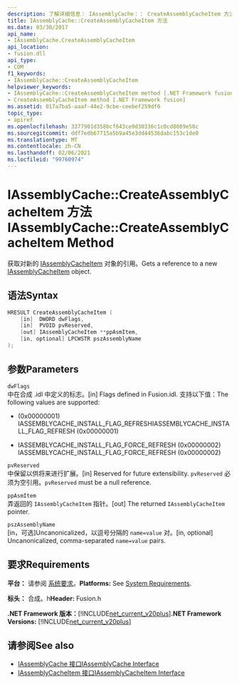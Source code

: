 ```yaml
---
description: 了解详细信息： IAssemblyCache：： CreateAssemblyCacheItem 方法
title: IAssemblyCache::CreateAssemblyCacheItem 方法
ms.date: 03/30/2017
api_name:
- IAssemblyCache.CreateAssemblyCacheItem
api_location:
- fusion.dll
api_type:
- COM
f1_keywords:
- IAssemblyCache::CreateAssemblyCacheItem
helpviewer_keywords:
- IAssemblyCache::CreateAssemblyCacheItem method [.NET Framework fusion]
- CreateAssemblyCacheItem method [.NET Framework fusion]
ms.assetid: 017a7ba5-aaaf-44e2-9cbe-ceebef259df0
topic_type:
- apiref
ms.openlocfilehash: 3377901d358bcf643ce0d30336c1c0cd8089e50c
ms.sourcegitcommit: ddf7edb67715a5b9a45e3dd44536dabc153c1de0
ms.translationtype: MT
ms.contentlocale: zh-CN
ms.lasthandoff: 02/06/2021
ms.locfileid: "99760974"
---
```

# <a name="iassemblycachecreateassemblycacheitem-method"></a><span data-ttu-id="d1189-103">IAssemblyCache::CreateAssemblyCacheItem 方法</span><span class="sxs-lookup"><span data-stu-id="d1189-103">IAssemblyCache::CreateAssemblyCacheItem Method</span></span>

<span data-ttu-id="d1189-104">获取对新的 [IAssemblyCacheItem](iassemblycacheitem-interface.md) 对象的引用。</span><span class="sxs-lookup"><span data-stu-id="d1189-104">Gets a reference to a new [IAssemblyCacheItem](iassemblycacheitem-interface.md) object.</span></span>  
  
## <a name="syntax"></a><span data-ttu-id="d1189-105">语法</span><span class="sxs-lookup"><span data-stu-id="d1189-105">Syntax</span></span>  
  
```cpp  
HRESULT CreateAssemblyCacheItem (  
    [in]  DWORD dwFlags,  
    [in]  PVOID pvReserved,  
    [out] IAssemblyCacheItem **ppAsmItem,  
    [in, optional] LPCWSTR pszAssemblyName  
);  
```  
  
## <a name="parameters"></a><span data-ttu-id="d1189-106">参数</span><span class="sxs-lookup"><span data-stu-id="d1189-106">Parameters</span></span>  

 `dwFlags`  
 <span data-ttu-id="d1189-107">中在合成 .idl 中定义的标志。</span><span class="sxs-lookup"><span data-stu-id="d1189-107">[in] Flags defined in Fusion.idl.</span></span> <span data-ttu-id="d1189-108">支持以下值：</span><span class="sxs-lookup"><span data-stu-id="d1189-108">The following values are supported:</span></span>  
  
- <span data-ttu-id="d1189-109"> (0x00000001) IASSEMBLYCACHE_INSTALL_FLAG_REFRESH</span><span class="sxs-lookup"><span data-stu-id="d1189-109">IASSEMBLYCACHE_INSTALL_FLAG_REFRESH (0x00000001)</span></span>  
  
- <span data-ttu-id="d1189-110">IASSEMBLYCACHE_INSTALL_FLAG_FORCE_REFRESH (0x00000002) </span><span class="sxs-lookup"><span data-stu-id="d1189-110">IASSEMBLYCACHE_INSTALL_FLAG_FORCE_REFRESH (0x00000002)</span></span>  
  
 `pvReserved`  
 <span data-ttu-id="d1189-111">中保留以供将来进行扩展。</span><span class="sxs-lookup"><span data-stu-id="d1189-111">[in] Reserved for future extensibility.</span></span> <span data-ttu-id="d1189-112">`pvReserved` 必须为空引用。</span><span class="sxs-lookup"><span data-stu-id="d1189-112">`pvReserved` must be a null reference.</span></span>  
  
 `ppAsmItem`  
 <span data-ttu-id="d1189-113">弄返回的 `IAssemblyCacheItem` 指针。</span><span class="sxs-lookup"><span data-stu-id="d1189-113">[out] The returned `IAssemblyCacheItem` pointer.</span></span>  
  
 `pszAssemblyName`  
 <span data-ttu-id="d1189-114">[in，可选]Uncanonicalized，以逗号分隔的 `name=value` 对。</span><span class="sxs-lookup"><span data-stu-id="d1189-114">[in, optional] Uncanonicalized, comma-separated `name=value` pairs.</span></span>  
  
## <a name="requirements"></a><span data-ttu-id="d1189-115">要求</span><span class="sxs-lookup"><span data-stu-id="d1189-115">Requirements</span></span>  

 <span data-ttu-id="d1189-116">**平台：** 请参阅 [系统要求](../../get-started/system-requirements.md)。</span><span class="sxs-lookup"><span data-stu-id="d1189-116">**Platforms:** See [System Requirements](../../get-started/system-requirements.md).</span></span>  
  
 <span data-ttu-id="d1189-117">**标头：** 合成。h</span><span class="sxs-lookup"><span data-stu-id="d1189-117">**Header:** Fusion.h</span></span>  
  
 <span data-ttu-id="d1189-118">**.NET Framework 版本：**[!INCLUDE[net_current_v20plus](../../../../includes/net-current-v20plus-md.md)]</span><span class="sxs-lookup"><span data-stu-id="d1189-118">**.NET Framework Versions:** [!INCLUDE[net_current_v20plus](../../../../includes/net-current-v20plus-md.md)]</span></span>  
  
## <a name="see-also"></a><span data-ttu-id="d1189-119">请参阅</span><span class="sxs-lookup"><span data-stu-id="d1189-119">See also</span></span>

- [<span data-ttu-id="d1189-120">IAssemblyCache 接口</span><span class="sxs-lookup"><span data-stu-id="d1189-120">IAssemblyCache Interface</span></span>](iassemblycache-interface.md)
- [<span data-ttu-id="d1189-121">IAssemblyCacheItem 接口</span><span class="sxs-lookup"><span data-stu-id="d1189-121">IAssemblyCacheItem Interface</span></span>](iassemblycacheitem-interface.md)
